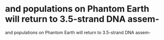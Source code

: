 # and populations on Phantom Earth will return to 3.5-strand DNA assem-

and populations on Phantom Earth will return to 3.5-strand DNA assem-